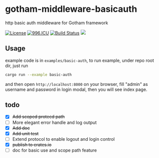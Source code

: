 # gotham-middleware-basicauth
http basic auth middleware for Gotham framework

[![License](https://img.shields.io/badge/License-Apache%202.0-blue.svg)](https://opensource.org/licenses/Apache-2.0)
[![996.ICU](https://img.shields.io/badge/link-996.icu-red.svg)](https://996.icu)
[![Build Status](https://travis-ci.com/PrivateRookie/gotham-middleware-basicauth.svg?branch=master)](https://travis-ci.com/PrivateRookie/gotham-middleware-basicauth)
[![](https://tokei.rs/b1/github/PrivateRookie/gotham-middleware-basicauth)](https://tokei.rs/b1/github/PrivateRookie/gotham-middleware-basicauth)

## Usage

example code is in `examples/basic-auth`, to run example, under repo root dir, just run

```bash
cargo run --example basic-auth
```

and then open `http://localhost:8000` on your browser, fill "admin" as username and password in
login modal, then you will see index page.

## todo

- [x] ~~Add scoped protecd path~~
- [ ] More elegant error handle and log output
- [x] ~~Add doc~~
- [x] ~~Add unit test~~
- [ ] Extend protocol to enable logout and login control
- [x] ~~publish to crates.io~~
- [ ] doc for basic use and scope path feature